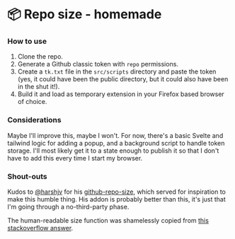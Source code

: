 # 📦 Repo size - homemade

### How to use

1. Clone the repo.
2. Generate a Github classic token with `repo` permissions.
3. Create a `tk.txt` file in the `src/scripts` directory and paste the token (yes, it could have been the public directory, but it could also have been in the shut it!).
4. Build it and load as temporary extension in your Firefox based browser of choice.

### Considerations

Maybe I'll improve this, maybe I won't. For now, there's a basic Svelte and tailwind logic for adding a popup, and a background script to handle token storage.
I'll most likely get it to a state enough to publish it so that I don't have to add this every time I start my browser. 

### Shout-outs

Kudos to [@harshjv](https://github.com/harshjv) for his [github-repo-size](https://github.com/harshjv/github-repo-size), which served for inspiration to make this humble thing.
His addon is probably better than this, it's just that I'm going through a no-third-party phase.

The human-readable size function was shamelessly copied from [this stackoverflow answer](https://stackoverflow.com/a/14919494).
